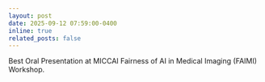 ```yaml
---
layout: post
date: 2025-09-12 07:59:00-0400
inline: true
related_posts: false
---
```


Best Oral Presentation at MICCAI Fairness of AI in Medical Imaging (FAIMI) Workshop.
